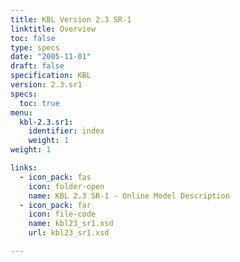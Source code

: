 ```yaml
---
title: KBL Version 2.3 SR-1
linktitle: Overview
toc: false
type: specs
date: "2005-11-01"
draft: false
specification: KBL
version: 2.3.sr1
specs:
  toc: true
menu:
  kbl-2.3.sr1:
    identifier: index    
    weight: 1
weight: 1

links:
  - icon_pack: fas
    icon: folder-open
    name: KBL 2.3 SR-1 - Online Model Description
  - icon_pack: far
    icon: file-code
    name: kbl23_sr1.xsd
    url: kbl23_sr1.xsd

---
```

